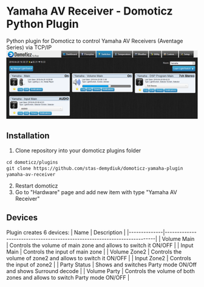 # Yamaha AV Receiver - Domoticz Python Plugin
Python plugin for Domoticz to control Yamaha AV Receivers (Aventage Series) via TCP/IP 
![devices](images/devices.png?raw=true "Devices")

## Installation

1. Clone repository into your domoticz plugins folder
```
cd domoticz/plugins
git clone https://github.com/stas-demydiuk/domoticz-yamaha-plugin yamaha-av-receiver
```
2. Restart domoticz
3. Go to "Hardware" page and add new item with type "Yamaha AV Receiver"

## Devices

Plugin creates 6 devices:
| Name         | Description                                                              |
|--------------|--------------------------------------------------------------------------|
| Volume Main  | Controls the volume of main zone and allows to switch it ON/OFF          |
| Input Main   | Controls the input of main zone                                          |
| Volume Zone2 | Controls the volume of zone2 and allows to switch it ON/OFF              |
| Input Zone2  | Controls the input of zone2                                              |
| Party Status | Shows and switches Party mode ON/Off and shows Surround decode           |
| Volume Party | Controls the volume of both zones and allows to switch Party mode ON/OFF |
